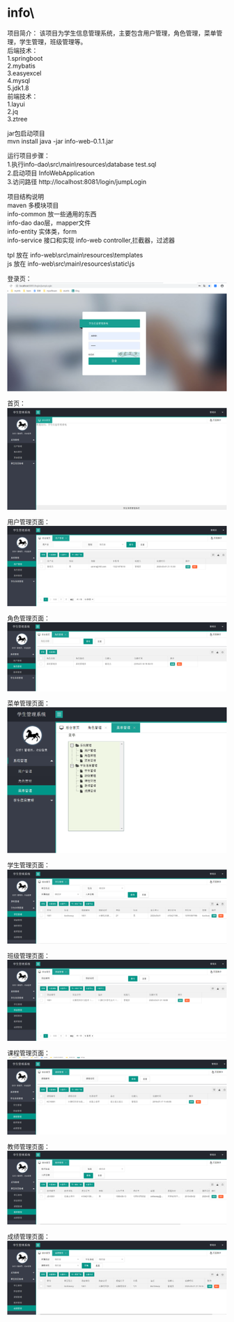 # info\\
项目简介：
该项目为学生信息管理系统，主要包含用户管理，角色管理，菜单管理，学生管理，班级管理等。   
后端技术：  
1.springboot  
2.mybatis  
3.easyexcel  
4.mysql  
5.jdk1.8  
前端技术：  
1.layui  
2.jq  
3.ztree  


jar包启动项目   
mvn install 
java -jar info-web-0.1.1.jar 


运行项目步骤：   
1.执行info-dao\src\main\resources\database  test.sql  
2.启动项目 InfoWebApplication  
3.访问路径 http://localhost:8081/login/jumpLogin  


项目结构说明    
maven 多模块项目  
info-common 放一些通用的东西  
info-dao dao层，mapper文件  
info-entity 实体类，form  
info-service 接口和实现 
info-web controller,拦截器，过滤器  

tpl 放在 info-web\src\main\resources\templates  
js 放在  info-web\src\main\resources\static\js 

登录页：
![image](https://github.com/itonway/stuInfo/blob/master/info-web/src/main/resources/image/登录页.png)

首页：
![image](https://github.com/itonway/stuInfo/blob/master/info-web/src/main/resources/image/sy.png)

用户管理页面：
![image](https://github.com/itonway/stuInfo/blob/master/info-web/src/main/resources/image/yh.png)

角色管理页面：
![image](https://github.com/itonway/stuInfo/blob/master/info-web/src/main/resources/image/js.png)

菜单管理页面：
![image](https://github.com/itonway/stuInfo/blob/master/info-web/src/main/resources/image/cd.png)

学生管理页面：
![image](https://github.com/itonway/stuInfo/blob/master/info-web/src/main/resources/image/xs.png)

班级管理页面：
![image](https://github.com/itonway/stuInfo/blob/master/info-web/src/main/resources/image/bj.png)

课程管理页面：
![image](https://github.com/itonway/stuInfo/blob/master/info-web/src/main/resources/image/kc.png)

教师管理页面：
![image](https://github.com/itonway/stuInfo/blob/master/info-web/src/main/resources/image/ls.png)

成绩管理页面：
![image](https://github.com/itonway/stuInfo/blob/master/info-web/src/main/resources/image/cj.png)





